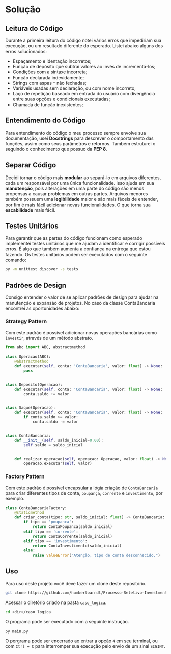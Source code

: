 # Solução

## Leitura do Código
Durante a primeira leitura do código notei vários erros que impediriam sua execução,
ou um resultado diferente do esperado. Listei abaixo alguns dos erros solucionados:
* Espaçamento e identação incorretos;
* Função de depósito que subtrai valores ao invés de incrementá-los;
* Condições com a síntaxe incorreta;
* Função declarada indevidamente;
* Strings com aspas `"` não fechadas;
* Variáveis usadas sem declaração, ou com nome incorreto;
* Laço de repetição baseado em entrada do usuário com divergência entre suas opções
e condicionais executadas;
* Chamada de função inexistentes;

## Entendimento do Código
Para entendimento do código o meu processo sempre envolve sua documentação, usei
**Docstrings** para descrever o comportamento das funções, assim como seus parâmetros
e retornos. Também estruturei o seguindo o conhecimento que possuo da **PEP 8**.

## Separar Código
Decidi tornar o código mais **modular** ao separá-lo em arquivos diferentes, cada 
um responsável por uma única funcionalidade. Isso ajuda em sua **manutenção**, pois 
alterações em uma parte do código são menos propensas a causar problemas em outras
partes. Arquivos menores também possuem uma **legibilidade** maior e são mais fáceis
de entender, por fim é mais fácil adicionar novas funcionalidades. O que torna sua 
**escabilidade** mais fácil.

## Testes Unitários
Para garantir que as partes do código funcionam como esperado implementei testes
unitários que me ajudam a identificar e corrigir possíveis erros. É algo que também
aumenta a confiança na entrega que estou fazendo. Os testes unitários podem ser executados com o seguinte comando:
```sh
py -m unittest discover -s tests
```

## Padrões de Design
Consigo entender o valor de se aplicar padrões de design para ajudar na manutenção
e expansão de projetos. No caso da classe ContaBancaria encontrei as oportunidades
abaixo:

### Strategy Pattern
Com este padrão é possível adicionar novas operações bancárias como `investir`, através
de um método abstrato.
```python
from abc import ABC, abstractmethod

class Operacao(ABC):
    @abstractmethod
    def executar(self, conta: 'ContaBancaria', valor: float) -> None:
        pass


class Deposito(Operacao):
    def executar(self, conta: 'ContaBancaria', valor: float) -> None:
        conta.saldo += valor


class Saque(Operacao):
    def executar(self, conta: 'ContaBancaria', valor: float) -> None:
        if conta.saldo >= valor:
            conta.saldo -= valor


class ContaBancaria:
    def __init__(self, saldo_inicial=0.00):
        self.saldo = saldo_inicial


    def realizar_operacao(self, operacao: Operacao, valor: float) -> None:
        operacao.executar(self, valor)

```

### Factory Pattern
Com este padrão é possível encapsular a lógia criação de `ContaBancaria` para criar
diferentes tipos de conta, `poupança`, `corrente` e `investimento`, por exemplo.
```python
class ContaBancariaFactory:
    @staticmethod
    def criar_conta(tipo: str, saldo_inicial: float) -> ContaBancaria:
        if tipo == 'poupanca':
            return ContaPoupanca(saldo_inicial)
        elif tipo == 'corrente':
            return ContaCorrente(saldo_inicial)
        elif tipo == 'investimento':
            return ContaInvestimento(saldo_inicial)
        else:
            raise ValueError("Atenção, tipo de conta desconhecido.")
```

## Uso
Para uso deste projeto você deve fazer um clone deste repositório.
```sh
git clone https://github.com/humbertoarndt/Processo-Seletivo-Investment-Services.git <dir>
```

Acessar o diretório criado na pasta `caso_logica`.
```sh
cd <dir>/caso_logica
```

O programa pode ser executado com a seguinte instrução.
```sh
py main.py
```

O porgrama pode ser encerrado ao entrar a opção `4` em seu terminal, ou com `Ctrl + C` para
interromper sua execução pelo envio de um sinal `SIGINT`.